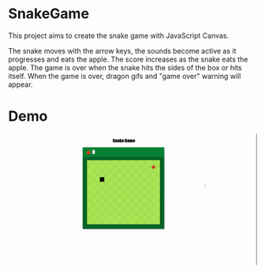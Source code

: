 # SnakeGame
This project aims to create the snake game with JavaScript Canvas.

The snake moves with the arrow keys, the sounds become active as it progresses and eats the apple. The score increases as the snake eats the apple.
The game is over when the snake hits the sides of the box or hits itself. When the game is over, dragon gifs and "game over" warning will appear.

# Demo
![](snakes.gif)